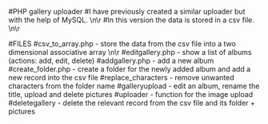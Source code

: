 #PHP gallery uploader
#I have previously created a similar uploader but with the help of MySQL. \n\r
#In this version the data is stored in a csv file. \n\r

#FILES
#csv_to_array.php - store the data from the csv file into a two dimensional associative array \n\r
#editgallery.php - show a list of albums (actions: add, edit, delete)
#addgallery.php - add a new album
#create_folder.php - create a folder for the newly added album and add a new record into the csv file
#replace_characters - remove unwanted characters from the folder name
#galleryupload - edit an album, rename the title, upload and delete pictures
#uploader - function for the image upload
#deletegallery - delete the relevant record from the csv file and its folder + pictures

